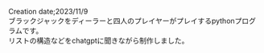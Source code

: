 Creation date;2023/11/9
<br>ブラックジャックをディーラーと四人のプレイヤーがプレイするpythonプログラムです。
<br>リストの構造などをchatgptに聞きながら制作しました。
